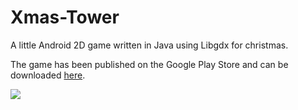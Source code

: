 # Xmas-Tower

A little Android 2D game written in Java using Libgdx for christmas.

The game has been published on the Google Play Store and can be downloaded [here](https://play.google.com/store/apps/details?id=com.noxalus.xmastower.android&hl=fr_CA). 

![](https://lh3.googleusercontent.com/EOeuLCCIvClYPpd48Dk_qS8eSD9T69m5Z3ITd6SgRPenpjNAw2FjFSe7bDwglKQXvvo=h900-rw)
